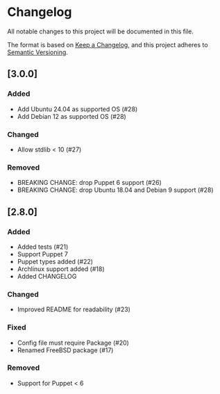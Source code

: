 # Changelog
All notable changes to this project will be documented in this file.

The format is based on [Keep a Changelog](https://keepachangelog.com/en/1.0.0/),
and this project adheres to [Semantic Versioning](https://semver.org/spec/v2.0.0.html).

## [3.0.0]
### Added
- Add Ubuntu 24.04 as supported OS (#28)
- Add Debian 12 as supported OS (#28)
### Changed
- Allow stdlib < 10 (#27)
### Removed
- BREAKING CHANGE: drop Puppet 6 support (#26)
- BREAKING CHANGE: drop Ubuntu 18.04 and Debian 9 support (#28)

## [2.8.0]
### Added
- Added tests (#21)
- Support Puppet 7
- Puppet types added (#22)
- Archlinux support added (#18)
- Added CHANGELOG
### Changed
- Improved README for readability (#23)
### Fixed
- Config file must require Package (#20)
- Renamed FreeBSD package (#17)
### Removed
- Support for Puppet < 6
